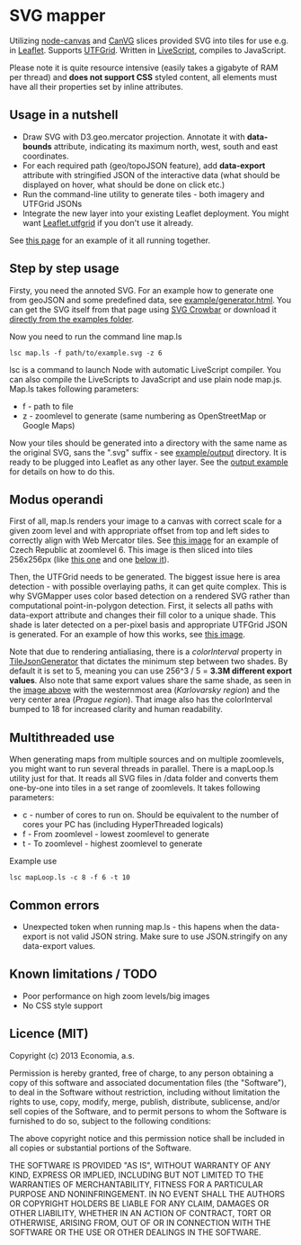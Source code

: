 # SVG mapper

Utilizing [node-canvas](https://github.com/learnboost/node-canvas) and [CanVG](http://code.google.com/p/canvg/) slices provided SVG into tiles for use e.g. in [Leaflet](http://leafletjs.com/). Supports [UTFGrid](https://www.mapbox.com/developers/utfgrid/). Written in [LiveScript](http://livescript.net/), compiles to JavaScript.

Please note it is quite resource intensive (easily takes a gigabyte of RAM per thread) and **does not support CSS** styled content, all elements must have all their properties set by inline attributes.

## Usage in a nutshell

* Draw SVG with D3.geo.mercator projection. Annotate it with **data-bounds** attribute, indicating its maximum north, west, south and east coordinates.
* For each required path (geo/topoJSON feature), add **data-export** attribute with stringified JSON of the interactive data (what should be displayed on hover, what should be done on click etc.)
* Run the command-line utility to generate tiles - both imagery and UTFGrid JSONs
* Integrate the new layer into your existing Leaflet deployment. You might want [Leaflet.utfgrid](https://github.com/danzel/Leaflet.utfgrid) if you don't use it already.

See [this page](http://datasklad.ihned.cz/svgmapper-example/leaflet.html) for an example of it all running together.

## Step by step usage

Firsty, you need the annoted SVG. For an example how to generate one from geoJSON and some predefined data, see [example/generator.html](example/generator.html). You can get the SVG itself from that page using [SVG Crowbar](http://nytimes.github.io/svg-crowbar/) or download it [directly from the examples folder](./example/example.svg).

Now you need to run the command line map.ls

    lsc map.ls -f path/to/example.svg -z 6

lsc is a command to launch Node with automatic LiveScript compiler. You can also compile the LiveScripts to JavaScript and use plain node map.js. Map.ls takes following parameters:

* f - path to file
* z - zoomlevel to generate (same numbering as OpenStreetMap or Google Maps)

Now your tiles should be generated into a directory with the same name as the original SVG, sans the ".svg" suffix - see [example/output](example/output) directory. It is ready to be plugged into Leaflet as any other layer. See the [output example](example/leaflet.html) for details on how to do this.

## Modus operandi
First of all, map.ls renders your image to a canvas with correct scale for a given zoom level and with appropriate offset from top and left sides to correctly align with Web Mercator tiles. See [this image](example/big.png) for an example of Czech Republic at zoomlevel 6. This image is then sliced into tiles 256x256px (like [this one](example/output/6/34/21.png) and one [below it](example/output/6/34/22.png)).

Then, the UTFGrid needs to be generated. The biggest issue here is area detection - with possible overlaying paths, it can get quite complex. This is why SVGMapper uses color based detection on a rendered SVG rather than computational point-in-polygon detection. First, it selects all paths with data-export attribute and changes their fill color to a unique shade. This shade is later detected on a per-pixel basis and appropriate UTFGrid JSON is generated. For an example of how this works, see [this image](example/big_dataContoured.png).

Note that due to rendering antialiasing, there is a *colorInterval* property in [TileJsonGenerator](ls/TileJsonGenerator.ls) that dictates the minimum step between two shades. By default it is set to 5, meaning you can use 256^3 / 5 = **3.3M different export values**. Also note that same export values share the same shade, as seen in the [image above](example/big_dataContoured.png) with the westernmost area (*Karlovarsky region*) and the very center area (*Prague region*). That image also has the colorInterval bumped to 18 for increased clarity and human readability.

## Multithreaded use
When generating maps from multiple sources and on multiple zoomlevels, you might want to run several threads in parallel. There is a mapLoop.ls utility just for that. It reads all SVG files in /data folder and converts them one-by-one into tiles in a set range of zoomlevels. It takes following parameters:

* c - number of cores to run on. Should be equivalent to the number of cores your PC has (including HyperThreaded logicals)
* f - From zoomlevel - lowest zoomlevel to generate
* t - To zoomlevel - highest zoomlevel to generate

Example use

    lsc mapLoop.ls -c 8 -f 6 -t 10

## Common errors
* Unexpected token when running map.ls - this hapens when the data-export is not valid JSON string. Make sure to use JSON.stringify on any data-export values.

## Known limitations / TODO

* Poor performance on high zoom levels/big images
* No CSS style support

## Licence (MIT)
Copyright (c) 2013 Economia, a.s.

Permission is hereby granted, free of charge, to any person
obtaining a copy of this software and associated documentation
files (the "Software"), to deal in the Software without
restriction, including without limitation the rights to use,
copy, modify, merge, publish, distribute, sublicense, and/or sell
copies of the Software, and to permit persons to whom the
Software is furnished to do so, subject to the following
conditions:

The above copyright notice and this permission notice shall be
included in all copies or substantial portions of the Software.

THE SOFTWARE IS PROVIDED "AS IS", WITHOUT WARRANTY OF ANY KIND,
EXPRESS OR IMPLIED, INCLUDING BUT NOT LIMITED TO THE WARRANTIES
OF MERCHANTABILITY, FITNESS FOR A PARTICULAR PURPOSE AND
NONINFRINGEMENT. IN NO EVENT SHALL THE AUTHORS OR COPYRIGHT
HOLDERS BE LIABLE FOR ANY CLAIM, DAMAGES OR OTHER LIABILITY,
WHETHER IN AN ACTION OF CONTRACT, TORT OR OTHERWISE, ARISING
FROM, OUT OF OR IN CONNECTION WITH THE SOFTWARE OR THE USE OR
OTHER DEALINGS IN THE SOFTWARE.
